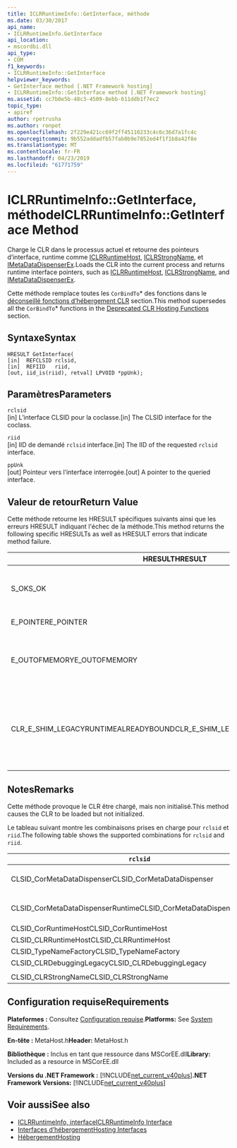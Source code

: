 ```yaml
---
title: ICLRRuntimeInfo::GetInterface, méthode
ms.date: 03/30/2017
api_name:
- ICLRRuntimeInfo.GetInterface
api_location:
- mscordbi.dll
api_type:
- COM
f1_keywords:
- ICLRRuntimeInfo::GetInterface
helpviewer_keywords:
- GetInterface method [.NET Framework hosting]
- ICLRRuntimeInfo::GetInterface method [.NET Framework hosting]
ms.assetid: cc7b0e5b-48c3-4509-8ebb-611ddb1f7ec2
topic_type:
- apiref
author: rpetrusha
ms.author: ronpet
ms.openlocfilehash: 2f229e421cc69f2ff45110233c4c6c36d7a1fc4c
ms.sourcegitcommit: 9b552addadfb57fab0b9e7852ed4f1f1b8a42f8e
ms.translationtype: MT
ms.contentlocale: fr-FR
ms.lasthandoff: 04/23/2019
ms.locfileid: "61771759"
---
```

# <a name="iclrruntimeinfogetinterface-method"></a><span data-ttu-id="b4067-102">ICLRRuntimeInfo::GetInterface, méthode</span><span class="sxs-lookup"><span data-stu-id="b4067-102">ICLRRuntimeInfo::GetInterface Method</span></span>
<span data-ttu-id="b4067-103">Charge le CLR dans le processus actuel et retourne des pointeurs d’interface, runtime comme [ICLRRuntimeHost](../../../../docs/framework/unmanaged-api/hosting/iclrruntimehost-interface.md), [ICLRStrongName](../../../../docs/framework/unmanaged-api/hosting/iclrstrongname-interface.md), et [IMetaDataDispenserEx](../../../../docs/framework/unmanaged-api/metadata/imetadatadispenser-interface.md).</span><span class="sxs-lookup"><span data-stu-id="b4067-103">Loads the CLR into the current process and returns runtime interface pointers, such as [ICLRRuntimeHost](../../../../docs/framework/unmanaged-api/hosting/iclrruntimehost-interface.md), [ICLRStrongName](../../../../docs/framework/unmanaged-api/hosting/iclrstrongname-interface.md), and [IMetaDataDispenserEx](../../../../docs/framework/unmanaged-api/metadata/imetadatadispenser-interface.md).</span></span>  
  
 <span data-ttu-id="b4067-104">Cette méthode remplace toutes les `CorBindTo`\* des fonctions dans le [déconseillé fonctions d’hébergement CLR](../../../../docs/framework/unmanaged-api/hosting/deprecated-clr-hosting-functions.md) section.</span><span class="sxs-lookup"><span data-stu-id="b4067-104">This method supersedes all the `CorBindTo`\* functions in the [Deprecated CLR Hosting Functions](../../../../docs/framework/unmanaged-api/hosting/deprecated-clr-hosting-functions.md) section.</span></span>  
  
## <a name="syntax"></a><span data-ttu-id="b4067-105">Syntaxe</span><span class="sxs-lookup"><span data-stu-id="b4067-105">Syntax</span></span>  
  
```  
HRESULT GetInterface(  
[in]  REFCLSID rclsid,  
[in]  REFIID   riid,  
[out, iid_is(riid), retval] LPVOID *ppUnk);  
```  
  
## <a name="parameters"></a><span data-ttu-id="b4067-106">Paramètres</span><span class="sxs-lookup"><span data-stu-id="b4067-106">Parameters</span></span>  
 `rclsid`  
 <span data-ttu-id="b4067-107">[in] L’interface CLSID pour la coclasse.</span><span class="sxs-lookup"><span data-stu-id="b4067-107">[in] The CLSID interface for the coclass.</span></span>  
  
 `riid`  
 <span data-ttu-id="b4067-108">[in] IID de demandé `rclsid` interface.</span><span class="sxs-lookup"><span data-stu-id="b4067-108">[in] The IID of the requested `rclsid` interface.</span></span>  
  
 `ppUnk`  
 <span data-ttu-id="b4067-109">[out] Pointeur vers l’interface interrogée.</span><span class="sxs-lookup"><span data-stu-id="b4067-109">[out] A pointer to the queried interface.</span></span>  
  
## <a name="return-value"></a><span data-ttu-id="b4067-110">Valeur de retour</span><span class="sxs-lookup"><span data-stu-id="b4067-110">Return Value</span></span>  
 <span data-ttu-id="b4067-111">Cette méthode retourne les HRESULT spécifiques suivants ainsi que les erreurs HRESULT indiquant l'échec de la méthode.</span><span class="sxs-lookup"><span data-stu-id="b4067-111">This method returns the following specific HRESULTs as well as HRESULT errors that indicate method failure.</span></span>  
  
|<span data-ttu-id="b4067-112">HRESULT</span><span class="sxs-lookup"><span data-stu-id="b4067-112">HRESULT</span></span>|<span data-ttu-id="b4067-113">Description</span><span class="sxs-lookup"><span data-stu-id="b4067-113">Description</span></span>|  
|-------------|-----------------|  
|<span data-ttu-id="b4067-114">S_OK</span><span class="sxs-lookup"><span data-stu-id="b4067-114">S_OK</span></span>|<span data-ttu-id="b4067-115">La commande s'est correctement terminée.</span><span class="sxs-lookup"><span data-stu-id="b4067-115">The method completed successfully.</span></span>|  
|<span data-ttu-id="b4067-116">E_POINTER</span><span class="sxs-lookup"><span data-stu-id="b4067-116">E_POINTER</span></span>|<span data-ttu-id="b4067-117">`ppUnk` a la valeur null.</span><span class="sxs-lookup"><span data-stu-id="b4067-117">`ppUnk` is null.</span></span>|  
|<span data-ttu-id="b4067-118">E_OUTOFMEMORY</span><span class="sxs-lookup"><span data-stu-id="b4067-118">E_OUTOFMEMORY</span></span>|<span data-ttu-id="b4067-119">Pas assez de mémoire est disponible pour traiter la demande.</span><span class="sxs-lookup"><span data-stu-id="b4067-119">Not enough memory is available to handle the request.</span></span>|  
|<span data-ttu-id="b4067-120">CLR_E_SHIM_LEGACYRUNTIMEALREADYBOUND</span><span class="sxs-lookup"><span data-stu-id="b4067-120">CLR_E_SHIM_LEGACYRUNTIMEALREADYBOUND</span></span>|<span data-ttu-id="b4067-121">Un runtime différent était déjà lié à la stratégie d’activation 2 de version CLR héritée.</span><span class="sxs-lookup"><span data-stu-id="b4067-121">A different runtime was already bound to the legacy CLR version 2 activation policy.</span></span>|  
  
## <a name="remarks"></a><span data-ttu-id="b4067-122">Notes</span><span class="sxs-lookup"><span data-stu-id="b4067-122">Remarks</span></span>  
 <span data-ttu-id="b4067-123">Cette méthode provoque le CLR être chargé, mais non initialisé.</span><span class="sxs-lookup"><span data-stu-id="b4067-123">This method causes the CLR to be loaded but not initialized.</span></span>  
  
 <span data-ttu-id="b4067-124">Le tableau suivant montre les combinaisons prises en charge pour `rclsid` et `riid`.</span><span class="sxs-lookup"><span data-stu-id="b4067-124">The following table shows the supported combinations for `rclsid` and `riid`.</span></span>  
  
|`rclsid`|`riid`|  
|--------------|------------|  
|<span data-ttu-id="b4067-125">CLSID_CorMetaDataDispenser</span><span class="sxs-lookup"><span data-stu-id="b4067-125">CLSID_CorMetaDataDispenser</span></span>|<span data-ttu-id="b4067-126">IID_IMetaDataDispenser, IID_IMetaDataDispenserEx</span><span class="sxs-lookup"><span data-stu-id="b4067-126">IID_IMetaDataDispenser, IID_IMetaDataDispenserEx</span></span>|  
|<span data-ttu-id="b4067-127">CLSID_CorMetaDataDispenserRuntime</span><span class="sxs-lookup"><span data-stu-id="b4067-127">CLSID_CorMetaDataDispenserRuntime</span></span>|<span data-ttu-id="b4067-128">IID_IMetaDataDispenser, IID_IMetaDataDispenserEx</span><span class="sxs-lookup"><span data-stu-id="b4067-128">IID_IMetaDataDispenser, IID_IMetaDataDispenserEx</span></span>|  
|<span data-ttu-id="b4067-129">CLSID_CorRuntimeHost</span><span class="sxs-lookup"><span data-stu-id="b4067-129">CLSID_CorRuntimeHost</span></span>|<span data-ttu-id="b4067-130">IID_ICorRuntimeHost</span><span class="sxs-lookup"><span data-stu-id="b4067-130">IID_ICorRuntimeHost</span></span>|  
|<span data-ttu-id="b4067-131">CLSID_CLRRuntimeHost</span><span class="sxs-lookup"><span data-stu-id="b4067-131">CLSID_CLRRuntimeHost</span></span>|<span data-ttu-id="b4067-132">IID_ICLRRuntimeHost</span><span class="sxs-lookup"><span data-stu-id="b4067-132">IID_ICLRRuntimeHost</span></span>|  
|<span data-ttu-id="b4067-133">CLSID_TypeNameFactory</span><span class="sxs-lookup"><span data-stu-id="b4067-133">CLSID_TypeNameFactory</span></span>|<span data-ttu-id="b4067-134">IID_ITypeNameFactory</span><span class="sxs-lookup"><span data-stu-id="b4067-134">IID_ITypeNameFactory</span></span>|  
|<span data-ttu-id="b4067-135">CLSID_CLRDebuggingLegacy</span><span class="sxs-lookup"><span data-stu-id="b4067-135">CLSID_CLRDebuggingLegacy</span></span>|<span data-ttu-id="b4067-136">IID_ICorDebug</span><span class="sxs-lookup"><span data-stu-id="b4067-136">IID_ICorDebug</span></span>|  
|||  
|<span data-ttu-id="b4067-137">CLSID_CLRStrongName</span><span class="sxs-lookup"><span data-stu-id="b4067-137">CLSID_CLRStrongName</span></span>|<span data-ttu-id="b4067-138">IID_ICLRStrongName</span><span class="sxs-lookup"><span data-stu-id="b4067-138">IID_ICLRStrongName</span></span>|  
  
## <a name="requirements"></a><span data-ttu-id="b4067-139">Configuration requise</span><span class="sxs-lookup"><span data-stu-id="b4067-139">Requirements</span></span>  
 <span data-ttu-id="b4067-140">**Plateformes :** Consultez [Configuration requise](../../../../docs/framework/get-started/system-requirements.md).</span><span class="sxs-lookup"><span data-stu-id="b4067-140">**Platforms:** See [System Requirements](../../../../docs/framework/get-started/system-requirements.md).</span></span>  
  
 <span data-ttu-id="b4067-141">**En-tête :** MetaHost.h</span><span class="sxs-lookup"><span data-stu-id="b4067-141">**Header:** MetaHost.h</span></span>  
  
 <span data-ttu-id="b4067-142">**Bibliothèque :** Inclus en tant que ressource dans MSCorEE.dll</span><span class="sxs-lookup"><span data-stu-id="b4067-142">**Library:** Included as a resource in MSCorEE.dll</span></span>  
  
 <span data-ttu-id="b4067-143">**Versions du .NET Framework :** [!INCLUDE[net_current_v40plus](../../../../includes/net-current-v40plus-md.md)]</span><span class="sxs-lookup"><span data-stu-id="b4067-143">**.NET Framework Versions:** [!INCLUDE[net_current_v40plus](../../../../includes/net-current-v40plus-md.md)]</span></span>  
  
## <a name="see-also"></a><span data-ttu-id="b4067-144">Voir aussi</span><span class="sxs-lookup"><span data-stu-id="b4067-144">See also</span></span>

- [<span data-ttu-id="b4067-145">ICLRRuntimeInfo, interface</span><span class="sxs-lookup"><span data-stu-id="b4067-145">ICLRRuntimeInfo Interface</span></span>](../../../../docs/framework/unmanaged-api/hosting/iclrruntimeinfo-interface.md)
- [<span data-ttu-id="b4067-146">Interfaces d’hébergement</span><span class="sxs-lookup"><span data-stu-id="b4067-146">Hosting Interfaces</span></span>](../../../../docs/framework/unmanaged-api/hosting/hosting-interfaces.md)
- [<span data-ttu-id="b4067-147">Hébergement</span><span class="sxs-lookup"><span data-stu-id="b4067-147">Hosting</span></span>](../../../../docs/framework/unmanaged-api/hosting/index.md)
